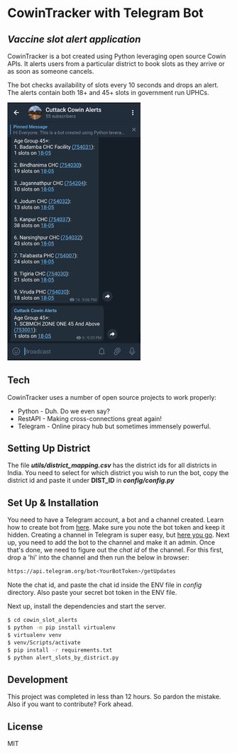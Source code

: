 # CowinTracker with Telegram Bot
## _Vaccine slot alert application_

CowinTracker is a bot created using Python leveraging open source Cowin APIs. It alerts users from a particular district to book slots as they arrive or as soon as someone cancels.

The bot checks availability of slots every 10 seconds and drops an alert. The alerts contain both 18+ and 45+ slots in government run UPHCs.


<img src="utils/files/Screenshot.jpg" width="300">

## Tech

CowinTracker uses a number of open source projects to work properly:
- Python - Duh. Do we even say?
- RestAPI - Making cross-connections great again!
- Telegram - Online piracy hub but sometimes immensely powerful.

## Setting Up District
The file **_utils/district_mapping.csv_** has the district ids for all districts in India. You need to select for which district you wish to run the bot, copy the district id and paste it under **DIST_ID** in **_config/config.py_**

## Set Up & Installation

You need to have a Telegram account, a bot and a channel created. 
Learn how to create bot from [here](https://core.telegram.org/bots#3-how-do-i-create-a-bot). Make sure you note the bot token and keep it hidden. Creating a channel in Telegram is super easy, but [here you go](https://olhardigital.com.br/en/2021/01/14/tira-duvidas/aprenda-a-criar-canais-no-telegram-pelo-celular/). Next up, you need to add the bot to the channel and make it an admin. Once that's done, we need to figure out the _chat id_ of the channel. For this first, drop a 'hi' into the channel and then run the below in browser:
```sh
https://api.telegram.org/bot<YourBotToken>/getUpdates
```

Note the chat id, and paste the chat id inside the ENV file in _config_ directory. Also paste your secret bot token in the ENV file.

Next up, install the dependencies and start the server.

```sh
$ cd cowin_slot_alerts
$ python -m pip install virtualenv 
$ virtualenv venv
$ venv/Scripts/activate
$ pip install -r requirements.txt
$ python alert_slots_by_district.py
```

## Development
This project was completed in less than 12 hours. So pardon the mistake. Also if you want to contribute? Fork ahead.


## License

MIT


